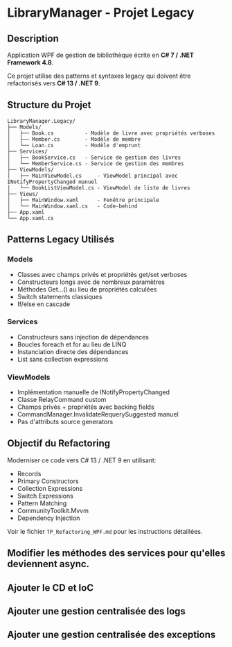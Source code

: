 # LibraryManager - Projet Legacy

## Description

Application WPF de gestion de bibliothèque écrite en **C# 7 / .NET Framework 4.8**.

Ce projet utilise des patterns et syntaxes legacy qui doivent être refactorisés vers **C# 13 / .NET 9**.

## Structure du Projet

```
LibraryManager.Legacy/
├── Models/
│   ├── Book.cs          - Modèle de livre avec propriétés verboses
│   ├── Member.cs        - Modèle de membre
│   └── Loan.cs          - Modèle d'emprunt
├── Services/
│   ├── BookService.cs   - Service de gestion des livres
│   └── MemberService.cs - Service de gestion des membres
├── ViewModels/
│   ├── MainViewModel.cs     - ViewModel principal avec INotifyPropertyChanged manuel
│   └── BookListViewModel.cs - ViewModel de liste de livres
├── Views/
│   ├── MainWindow.xaml      - Fenêtre principale
│   └── MainWindow.xaml.cs   - Code-behind
├── App.xaml
└── App.xaml.cs
```

## Patterns Legacy Utilisés

### Models
- Classes avec champs privés et propriétés get/set verboses
- Constructeurs longs avec de nombreux paramètres
- Méthodes Get...() au lieu de propriétés calculées
- Switch statements classiques
- If/else en cascade

### Services
- Constructeurs sans injection de dépendances
- Boucles foreach et for au lieu de LINQ
- Instanciation directe des dépendances
- List<T> sans collection expressions

### ViewModels
- Implémentation manuelle de INotifyPropertyChanged
- Classe RelayCommand custom
- Champs privés + propriétés avec backing fields
- CommandManager.InvalidateRequerySuggested manuel
- Pas d'attributs source generators

## Objectif du Refactoring

Moderniser ce code vers C# 13 / .NET 9 en utilisant:
- Records
- Primary Constructors
- Collection Expressions
- Switch Expressions
- Pattern Matching
- CommunityToolkit.Mvvm
- Dependency Injection

Voir le fichier `TP_Refactoring_WPF.md` pour les instructions détaillées.

## Modifier les méthodes des services pour qu'elles deviennent async.

## Ajouter le CD et IoC

## Ajouter une gestion centralisée des logs 

## Ajouter une gestion centralisée des exceptions
